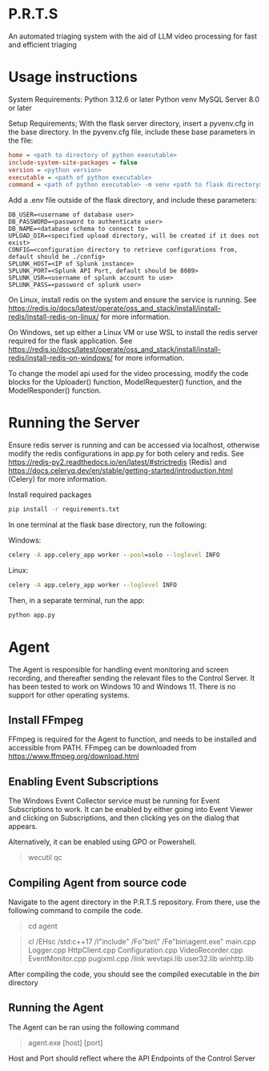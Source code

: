 # P.R.T.S
An automated triaging system with the aid of LLM video processing for fast and efficient triaging

# Usage instructions
System Requirements:
Python 3.12.6 or later
Python venv
MySQL Server 8.0 or later

Setup Requirements;
With the flask server directory, insert a pyvenv.cfg in the base directory. 
In the pyvenv.cfg file, include these base parameters in the file:
```.cfg
home = <path to directory of python executable>
include-system-site-packages = false
version = <python version>
executable = <path of python executable>
command = <path of python executable> -m venv <path to flask directory>
```
Add a .env file outside of the flask directory, and include these parameters:
```.env
DB_USER=<username of database user>
DB_PASSWORD=<password to authenticate user>
DB_NAME=<database schema to connect to>
UPLOAD_DIR=<specified upload directory, will be created if it does not exist>
CONFIG=<configuration directory to retrieve configurations from, default should be ./config>
SPLUNK_HOST=<IP of Splunk instance>
SPLUNK_PORT=<Splunk API Port, default should be 8089>
SPLUNK_USR=<username of splunk account to use>
SPLUNK_PASS=<password of splunk user>
```
On Linux, install redis on the system and ensure the service is running.
See https://redis.io/docs/latest/operate/oss_and_stack/install/install-redis/install-redis-on-linux/ for more information.

On Windows, set up either a Linux VM or use WSL to install the redis server required for the flask application.
See https://redis.io/docs/latest/operate/oss_and_stack/install/install-redis/install-redis-on-windows/ for more information.

To change the model api used for the video processing, modify the code blocks for the Uploader() function, ModelRequester() function, and the ModelResponder() function. 

# Running the Server
Ensure redis server is running and can be accessed via localhost, otherwise modify the redis configurations in app.py for both celery and redis. 
See https://redis-py2.readthedocs.io/en/latest/#strictredis (Redis) and 
https://docs.celeryq.dev/en/stable/getting-started/introduction.html (Celery) for more information.

Install required packages
```cmd
pip install -r requirements.txt
```

In one terminal at the flask base directory, run the following:

Windows:
```cmd
celery -A app.celery_app worker --pool=solo --loglevel INFO
```
Linux:
```cmd
celery -A app.celery_app worker --loglevel INFO
```

Then, in a separate terminal, run the app:
```cmd
python app.py
```

# Agent

The Agent is responsible for handling event monitoring and screen recording, and thereafter sending the relevant files to the Control Server. It has been tested to work on Windows 10 and Windows 11. There is no support for other operating systems.

## Install FFmpeg

FFmpeg is required for the Agent to function, and needs to be installed and accessible from PATH. FFmpeg can be downloaded from https://www.ffmpeg.org/download.html
## Enabling Event Subscriptions

The Windows Event Collector service must be running for Event Subscriptions to work. It can be enabled by either going into Event Viewer and clicking on Subscriptions, and then clicking yes on the dialog that appears. 

Alternatively, it can be enabled using GPO or Powershell.
>wecutil qc

##  Compiling Agent from source code

Navigate to the agent directory in the P.R.T.S repository. From there, use the following command to compile the code.
> cd agent

>cl /EHsc /std:c++17 /I"include" /Fo"bin\\" /Fe"bin\\agent.exe" main.cpp Logger.cpp HttpClient.cpp Configuration.cpp VideoRecorder.cpp EventMonitor.cpp pugixml.cpp /link wevtapi.lib user32.lib winhttp.lib

After compiling the code, you should see the compiled executable in the *bin* directory
## Running the Agent

The Agent can be ran using the following command
>agent.exe [host] [port]

Host and Port should reflect where the API Endpoints of the Control Server

